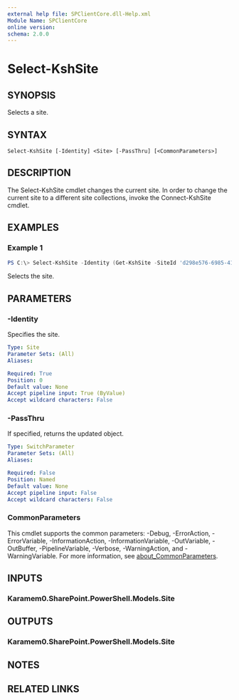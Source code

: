 ```yaml
---
external help file: SPClientCore.dll-Help.xml
Module Name: SPClientCore
online version:
schema: 2.0.0
---
```


# Select-KshSite

## SYNOPSIS
Selects a site.

## SYNTAX

```
Select-KshSite [-Identity] <Site> [-PassThru] [<CommonParameters>]
```

## DESCRIPTION
The Select-KshSite cmdlet changes the current site.
In order to change the current site to a different site collections, invoke the Connect-KshSite cmdlet.

## EXAMPLES

### Example 1
```powershell
PS C:\> Select-KshSite -Identity (Get-KshSite -SiteId 'd298e576-6985-4119-9796-050b9f371872')
```

Selects the site.

## PARAMETERS

### -Identity
Specifies the site.

```yaml
Type: Site
Parameter Sets: (All)
Aliases:

Required: True
Position: 0
Default value: None
Accept pipeline input: True (ByValue)
Accept wildcard characters: False
```

### -PassThru
If specified, returns the updated object.

```yaml
Type: SwitchParameter
Parameter Sets: (All)
Aliases:

Required: False
Position: Named
Default value: None
Accept pipeline input: False
Accept wildcard characters: False
```

### CommonParameters
This cmdlet supports the common parameters: -Debug, -ErrorAction, -ErrorVariable, -InformationAction, -InformationVariable, -OutVariable, -OutBuffer, -PipelineVariable, -Verbose, -WarningAction, and -WarningVariable. For more information, see [about_CommonParameters](http://go.microsoft.com/fwlink/?LinkID=113216).

## INPUTS

### Karamem0.SharePoint.PowerShell.Models.Site

## OUTPUTS

### Karamem0.SharePoint.PowerShell.Models.Site

## NOTES

## RELATED LINKS
